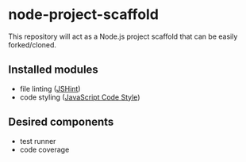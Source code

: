 # node-project-scaffold

This repository will act as a Node.js project scaffold that can be easily forked/cloned.

## Installed modules

* file linting ([JSHint](https://www.npmjs.com/package/jshint))
* code styling ([JavaScript Code Style](https://www.npmjs.com/package/jscs))

## Desired components

* test runner
* code coverage
